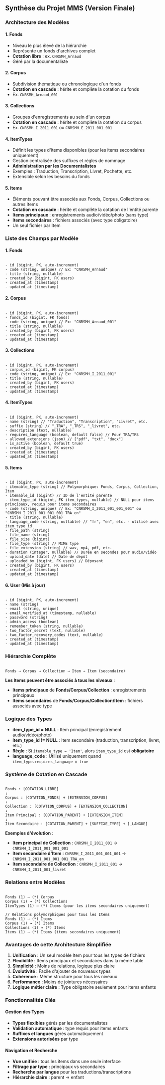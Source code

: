 
## Synthèse du Projet MMS (Version Finale)

### Architecture des Modèles

#### 1. **Fonds**
- Niveau le plus élevé de la hiérarchie
- Représente un fonds d'archives complet
- **Cotation libre** : ex. `CNRSMH_Arnaud`
- Géré par la documentaliste

#### 2. **Corpus**
- Subdivision thématique ou chronologique d'un fonds
- **Cotation en cascade** : hérite et complète la cotation du fonds
- Ex. `CNRSMH_Arnaud_001`

#### 3. **Collections**
- Groupes d'enregistrements au sein d'un corpus
- **Cotation en cascade** : hérite et complète la cotation du corpus
- Ex. `CNRSMH_I_2011_001` ou `CNRSMH_E_2011_001_001`

#### 4. **ItemTypes**
- Définit les types d'items disponibles (pour les items secondaires uniquement)
- Gestion centralisée des suffixes et règles de nommage
- **Administration par les Documentalistes**
- Exemples : Traduction, Transcription, Livret, Pochette, etc.
- Extensible selon les besoins du fonds

#### 5. **Items**
- Éléments pouvant être associés aux Fonds, Corpus, Collections ou autres Items
- **Cotation en cascade** : hérite et complète la cotation de l'entité parente
- **Items principaux** : enregistrements audio/vidéo/photo (sans type)
- **Items secondaires** : fichiers associés (avec type obligatoire)
- Un seul fichier par Item

### Liste des Champs par Modèle

#### 1. **Fonds**
```

- id (bigint, PK, auto-increment)
- code (string, unique) // Ex: "CNRSMH_Arnaud"
- title (string, nullable)
- created_by (bigint, FK users)
- created_at (timestamp)
- updated_at (timestamp)
```
#### 2. **Corpus**
```

- id (bigint, PK, auto-increment)
- fonds_id (bigint, FK fonds)
- code (string, unique) // Ex: "CNRSMH_Arnaud_001"
- title (string, nullable)
- created_by (bigint, FK users)
- created_at (timestamp)
- updated_at (timestamp)
```
#### 3. **Collections**
```

- id (bigint, PK, auto-increment)
- corpus_id (bigint, FK corpus)
- code (string, unique) // Ex: "CNRSMH_I_2011_001"
- title (string, nullable)
- created_by (bigint, FK users)
- created_at (timestamp)
- updated_at (timestamp)
```
#### 4. **ItemTypes**
```

- id (bigint, PK, auto-increment)
- name (string) // "Traduction", "Transcription", "Livret", etc.
- suffix (string) // "_TRA", "_TRS", "_livret", etc.
- description (text, nullable)
- requires_language (boolean, default false) // Pour TRA/TRS
- allowed_extensions (json) // ["pdf", "txt", "docx"]
- is_active (boolean, default true)
- created_by (bigint, FK users)
- created_at (timestamp)
- updated_at (timestamp)
```
#### 5. **Items**
```

- id (bigint, PK, auto-increment)
- itemable_type (string) // Polymorphique: Fonds, Corpus, Collection, Item
- itemable_id (bigint) // ID de l'entité parente
- item_type_id (bigint, FK item_types, nullable) // NULL pour items principaux, requis pour items secondaires
- code (string, unique) // Ex: "CNRSMH_I_2011_001_001_001" ou "CNRSMH_I_2011_001_001_001_TRA_en"
- title (string, nullable)
- language_code (string, nullable) // "fr", "en", etc. - utilisé avec item_type_id
- file_path (string)
- file_name (string)
- file_size (bigint)
- file_type (string) // MIME type
- file_extension (string) // wav, mp4, pdf, etc.
- duration (integer, nullable) // Durée en secondes pour audio/vidéo
- upload_date (date) // Date de dépôt
- uploaded_by (bigint, FK users) // Déposant
- created_by (bigint, FK users)
- created_at (timestamp)
- updated_at (timestamp)
```
#### 6. **User** (Mis à jour)
```

- id (bigint, PK, auto-increment)
- name (string)
- email (string, unique)
- email_verified_at (timestamp, nullable)
- password (string)
- admin_access (boolean)
- remember_token (string, nullable)
- two_factor_secret (text, nullable)
- two_factor_recovery_codes (text, nullable)
- created_at (timestamp)
- updated_at (timestamp)
```
### Hiérarchie Complète
```

Fonds → Corpus → Collection → Item → Item (secondaire)
```
**Les Items peuvent être associés à tous les niveaux** :
- **Items principaux** de **Fonds/Corpus/Collection** : enregistrements principaux
- **Items secondaires** de **Fonds/Corpus/Collection/Item** : fichiers associés avec type

### Logique des Types

- **item_type_id = NULL** : Item principal (enregistrement audio/vidéo/photo)
- **item_type_id != NULL** : Item secondaire (traduction, transcription, livret, etc.)
- **Règle** : Si `itemable_type = 'Item'`, alors `item_type_id` est **obligatoire**
- **language_code** : Utilisé uniquement quand `item_type.requires_language = true`

### Système de Cotation en Cascade
```

Fonds : [COTATION_LIBRE]
↓
Corpus : [COTATION_FONDS] + [EXTENSION_CORPUS]
↓
Collection : [COTATION_CORPUS] + [EXTENSION_COLLECTION]
↓
Item Principal : [COTATION_PARENT] + [EXTENSION_ITEM]
↓
Item Secondaire : [COTATION_PARENT] + [SUFFIXE_TYPE] + [_LANGUE]
```
**Exemples d'évolution** :
- **Item principal de Collection** : `CNRSMH_I_2011_001` → `CNRSMH_I_2011_001_001_001`
- **Item secondaire d'Item** : `CNRSMH_I_2011_001_001_001` → `CNRSMH_I_2011_001_001_001_TRA_en`
- **Item secondaire de Collection** : `CNRSMH_I_2011_001` → `CNRSMH_I_2011_001_livret`

### Relations entre Modèles
```

Fonds (1) → (*) Corpus
Corpus (1) → (*) Collections
ItemTypes (1) → (*) Items (pour les items secondaires uniquement)

// Relations polymorphiques pour tous les Items
Fonds (1) → (*) Items
Corpus (1) → (*) Items  
Collections (1) → (*) Items
Items (1) → (*) Items (items secondaires uniquement)
```
### Avantages de cette Architecture Simplifiée

1. **Unification** : Un seul modèle Item pour tous les types de fichiers
2. **Flexibilité** : Items principaux et secondaires dans la même table
3. **Simplicité** : Moins de relations, logique plus claire
4. **Évolutivité** : Facile d'ajouter de nouveaux types
5. **Cohérence** : Même structure pour tous les niveaux
6. **Performance** : Moins de jointures nécessaires
7. **Logique métier claire** : Type obligatoire seulement pour items enfants

### Fonctionnalités Clés

#### Gestion des Types
- **Types flexibles** gérés par les documentalistes
- **Validation automatique** : type requis pour items enfants
- **Suffixes et langues** gérés automatiquement
- **Extensions autorisées** par type

#### Navigation et Recherche
- **Vue unifiée** : tous les items dans une seule interface
- **Filtrage par type** : principaux vs secondaires
- **Recherche par langue** pour les traductions/transcriptions
- **Hiérarchie claire** : parent → enfant

